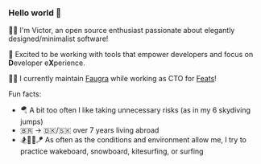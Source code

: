 ### Hello world 🤙

<!--
**zvictor/zvictor** is a ✨ _special_ ✨ repository because its `README.md` (this file) appears on your GitHub profile.

Here are some ideas to get you started:

- 🔭 I’m currently working on ...
- 🌱 I’m currently learning ...
- 👯 I’m looking to collaborate on ...
- 🤔 I’m looking for help with ...
- 💬 Ask me about ...
- 📫 How to reach me: ...
- 😄 Pronouns: ...
- ⚡ Fun fact: ...
-->


👨‍🎨 I'm Victor, an open source enthusiast passionate about elegantly designed/minimalist software!

💪 Excited to be working with tools that empower developers and focus on **D**eveloper e**X**perience.

👨‍🔬 I currently maintain [Faugra](https://github.com/zvictor/faugra) while working as CTO for [Feats](https://feats.co/)!

Fun facts:

* 🪂 A bit too often I like taking unnecessary risks (as in my 6 skydiving jumps)
* 🇧🇷 → 🇩🇰/🇸🇰 over 7 years living abroad
* 🏂🏄‍♀️🪁 As often as the conditions and environment allow me, I try to practice wakeboard, snowboard, kitesurfing, or surfing
